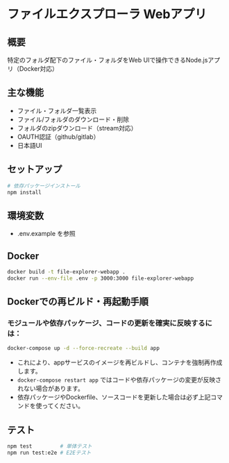 # ファイルエクスプローラ Webアプリ

## 概要
特定のフォルダ配下のファイル・フォルダをWeb UIで操作できるNode.jsアプリ（Docker対応）

## 主な機能
- ファイル・フォルダ一覧表示
- ファイル/フォルダのダウンロード・削除
- フォルダのzipダウンロード（stream対応）
- OAUTH認証（github/gitlab）
- 日本語UI

## セットアップ
```sh
# 依存パッケージインストール
npm install
```

## 環境変数
- .env.example を参照

## Docker
```sh
docker build -t file-explorer-webapp .
docker run --env-file .env -p 3000:3000 file-explorer-webapp
```

## Dockerでの再ビルド・再起動手順

### モジュールや依存パッケージ、コードの更新を確実に反映するには：

```sh
docker-compose up -d --force-recreate --build app
```
- これにより、appサービスのイメージを再ビルドし、コンテナを強制再作成します。
- `docker-compose restart app` ではコードや依存パッケージの変更が反映されない場合があります。
- 依存パッケージやDockerfile、ソースコードを更新した場合は必ず上記コマンドを使ってください。

## テスト
```sh
npm test         # 単体テスト
npm run test:e2e # E2Eテスト
```

